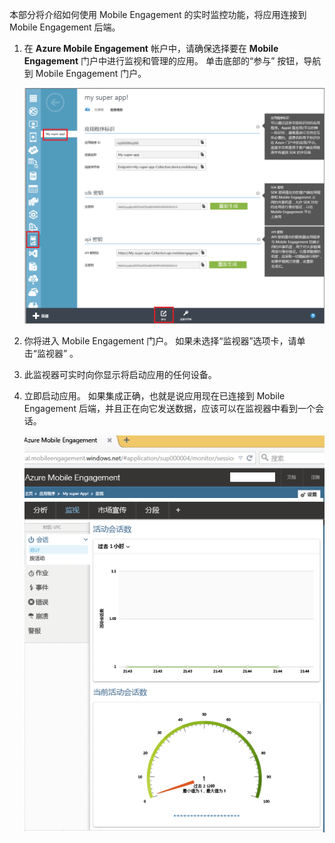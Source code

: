 本部分将介绍如何使用 Mobile Engagement 的实时监控功能，将应用连接到 Mobile Engagement 后端。 

1. 在 **Azure Mobile Engagement** 帐户中，请确保选择要在 **Mobile Engagement** 门户中进行监视和管理的应用。 单击底部的“参与”  按钮，导航到 Mobile Engagement 门户。 
   
     ![](./media/mobile-engagement-connect-app-with-monitor/engage-button.png)
2. 你将进入 Mobile Engagement 门户。 如果未选择“监视器”选项卡，请单击“监视器” 。
3. 此监视器可实时向你显示将启动应用的任何设备。
4. 立即启动应用。 如果集成正确，也就是说应用现在已连接到 Mobile Engagement 后端，并且正在向它发送数据，应该可以在监视器中看到一个会话。  
   
     ![](./media/mobile-engagement-connect-app-with-monitor/monitor.png)


